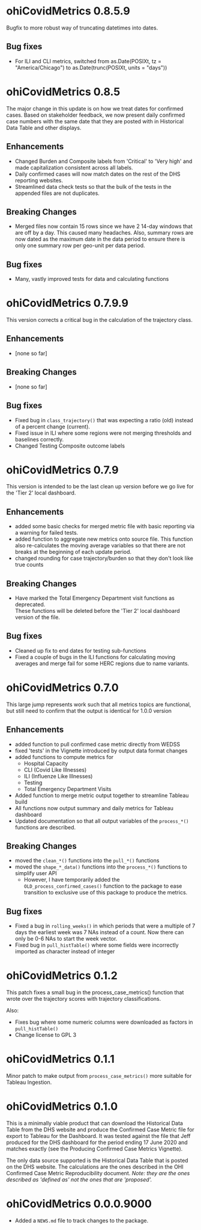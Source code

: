# ohiCovidMetrics 0.8.5.9

Bugfix to more robust way of truncating datetimes into dates.

## Bug fixes

- For ILI and CLI metrics, switched from as.Date(POSIXt, tz = "America/Chicago")
  to as.Date(trunc(POSIXt, units = "days"))


# ohiCovidMetrics 0.8.5

The major change in this update is on how we treat dates for confirmed cases.
Based on stakeholder feedback, we now present daily confirmed case numbers with
the same date that they are posted with in Historical Data Table and other 
displays.

## Enhancements

- Changed Burden and Composite labels from 'Critical' to 'Very high' and made
  capitalization consistent across all labels.
- Daily confirmed cases will now match dates on the rest of the DHS reporting
  websites.
- Streamlined data check tests so that the bulk of the tests in the appended
  files are not duplicates.

## Breaking Changes

- Merged files now contain 15 rows since we have 2 14-day windows that are off
  by a day.  This caused many headaches. Also, summary rows are now dated as the
  maximum date in the data period to ensure there is only one summary row per 
  geo-unit per data period.

## Bug fixes

- Many, vastly improved tests for data and calculating functions

# ohiCovidMetrics 0.7.9.9

This version corrects a critical bug in the calculation of the trajectory 
class.

## Enhancements

- [none so far]

## Breaking Changes

- [none so far]

## Bug fixes

- Fixed bug in `class_trajectory()` that was expecting a ratio (old) instead
  of a percent change (current).
- Fixed issue in ILI where some regions were not merging thresholds and 
  baselines correctly.
- Changed Testing Composite outcome labels

# ohiCovidMetrics 0.7.9

This version is intended to be the last clean up version before we go live 
for the 'Tier 2' local dashboard.

## Enhancements

- added some basic checks for merged metric file with basic reporting via
  a warning for failed tests.
- added function to aggregate new metrics onto source file. This function
  also re-calculates the moving average variables so that there are not 
  breaks at the beginning of each update period.
- changed rounding for case trajectory/burden so that they don't look like
  true counts

## Breaking Changes

- Have marked the Total Emergency Department visit functions as deprecated.  
  These functions will be deleted before the 'Tier 2' local dashboard version
  of the file.

## Bug fixes

- Cleaned up fix to end dates for testing sub-functions
- Fixed a couple of bugs in the ILI functions for calculating moving averages 
  and merge fail for some HERC regions due to name variants.

# ohiCovidMetrics 0.7.0

This large jump represents work such that all metrics topics are functional,
but still need to confirm that the output is identical for 1.0.0 version

## Enhancements

- added function to pull confirmed case metric directly from WEDSS
- fixed 'tests' in the Vignette introduced by output data format changes
- added functions to compute metrics for
    - Hospital Capacity 
    - CLI (Covid Like Illnesses)
    - ILI (Influenze Like Illnesses)
    - Testing
    - Total Emergency Department Visits
- Added function to merge metric output together to streamline Tableau build
- All functions now output summary and daily metrics for Tableau dashboard
- Updated documentation so that all output variables of the `process_*()`
  functions are described.

## Breaking Changes

- moved the `clean_*()` functions into the `pull_*()` functions
- moved the `shape_*_data()` functions into the `process_*()` functions
  to simplify user API
    - However, I have temporarily added the `OLD_process_confirmed_cases()`
      function to the package to ease transition to exclusive use of this
      package to produce the metrics.

## Bug fixes

- Fixed a bug in `rolling_weeks()` in which periods that were a multiple 
  of 7 days the earliest week was 7 NAs instead of a count.  Now there 
  can only be 0-6 NAs to start the week vector.
- Fixed bug in `pull_histTable()` where some fields were incorrectly 
  imported as character instead of integer

# ohiCovidMetrics 0.1.2

This patch fixes a small bug in the process_case_metrics() function that
wrote over the trajectory scores with trajectory classifications.

Also:

- Fixes bug where some numeric columns were downloaded as factors in 
  `pull_histTable()`
- Change license to GPL 3

# ohiCovidMetrics 0.1.1

Minor patch to make output from `process_case_metrics()` more suitable
for Tableau Ingestion.  

# ohiCovidMetrics 0.1.0

This is a minimally viable product that can download the Historical Data 
Table from the DHS website and produce the Confirmed Case Metric file for
export to Tableau for the Dashboard. It was tested against the file that
Jeff produced for the DHS dashboard for the period ending 17 June 2020 and
matches exactly (see the Producing Confirmed Case Metrics Vignette).

The only data source supported is the Historical Data Table that is posted 
on the DHS website. The calculations are the ones described in the OHI
Confirmed Case Metric Reproducibility document. *Note: they are the ones
described as 'defined as' not the ones that are 'proposed'.*

# ohiCovidMetrics 0.0.0.9000

* Added a `NEWS.md` file to track changes to the package.

